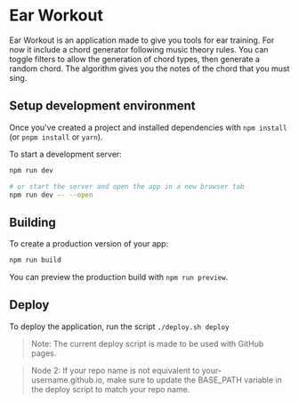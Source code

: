 # Ear Workout

Ear Workout is an application made to give you tools for ear training. For now it include a chord generator following music theory rules.
You can toggle filters to allow the generation of chord types, then generate a random chord. The algorithm gives you the notes of the chord that you must sing.

## Setup development environment

Once you've created a project and installed dependencies with `npm install` (or `pnpm install` or `yarn`).

To start a development server:

```bash
npm run dev

# or start the server and open the app in a new browser tab
npm run dev -- --open
```

## Building

To create a production version of your app:

```bash
npm run build
```

You can preview the production build with `npm run preview`.

## Deploy

To deploy the application, run the script `./deploy.sh deploy`

> Note: The current deploy script is made to be used with GitHub pages.

> Node 2: If your repo name is not equivalent to your-username.github.io, make sure to update the BASE_PATH variable in the deploy script to match your repo name.
